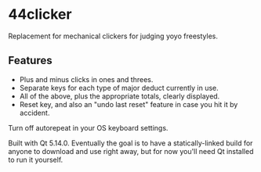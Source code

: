 # 44clicker

Replacement for mechanical clickers for judging yoyo freestyles.

## Features
- Plus and minus clicks in ones and threes.
- Separate keys for each type of major deduct currently in use.
- All of the above, plus the appropriate totals, clearly displayed.
- Reset key, and also an "undo last reset" feature in case you hit it by accident.

Turn off autorepeat in your OS keyboard settings. 

Built with Qt 5.14.0. Eventually the goal is to have a statically-linked build for anyone to download and use right away, but for now you'll need Qt installed to run it yourself.

